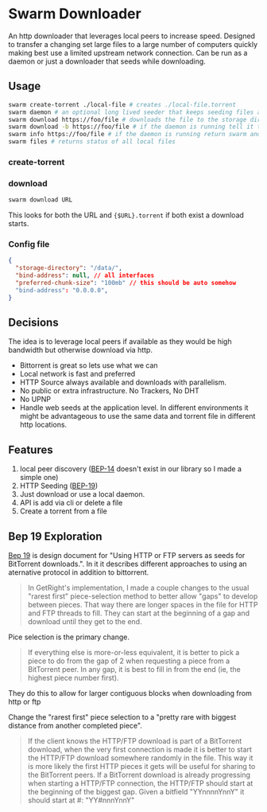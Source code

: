 # Swarm Downloader

An http downloader that leverages local peers to increase speed. Designed to transfer a changing set large files to a large number of computers quickly making best use a limited upstream network connection. Can be run as a daemon or just a downloader that seeds while downloading.

## Usage 

```bash
swarm create-torrent ./local-file # creates ./local-file.torrent
swarm daemon # an optional long lived seeder that keeps seeding files as long as they exist
swarm download https://foo/file # downloads the file to the storage directory and exits seeding during download
swarm download -b https://foo/file # if the daemon is running tell it to download the file and exit
swarm info https://foo/file # if the daemon is running return swarm and local status of the file
swarm files # returns status of all local files
```

### create-torrent


### download

```bash
swarm download URL
```

This looks for both the URL and `{$URL}.torrent` if both exist a download starts.

### Config file

```json
{
  "storage-directory": "/data/",
  "bind-address": null, // all interfaces
  "preferred-chunk-size": "100mb" // this should be auto somehow
  "bind-address": "0.0.0.0",
}
```

## Decisions

The idea is to leverage local peers if available as they would be high bandwidth but otherwise download via http.

- Bittorrent is great so lets use what we can
- Local network is fast and preferred
- HTTP Source always available and downloads with parallelism.
- No public or extra infrastructure. No Trackers, No DHT
- No UPNP
- Handle web seeds at the application level. In different environments it might be advantageous to use the same data and torrent file in different http locations.

## Features

1. local peer discovery ([BEP-14](https://en.wikipedia.org/wiki/Local_Peer_Discovery) doesn't exist in our library so I made a simple one)
1. HTTP Seeding ([BEP-19](https://www.bittorrent.org/beps/bep_0019.html))
1. Just download or use a local daemon.
1. API is add via cli or delete a file
1. Create a torrent from a file

## Bep 19 Exploration

[Bep 19](https://www.bittorrent.org/beps/bep_0019.html) is design document for "Using HTTP or FTP servers as seeds for BitTorrent downloads.". In it it describes different approaches to using an aternative protocol in addition to bittorrent.

> In GetRight's implementation, I made a couple changes to the usual "rarest first" piece-selection method to better allow "gaps" to develop between pieces. That way there are longer spaces in the file for HTTP and FTP threads to fill. They can start at the beginning of a gap and download until they get to the end.

Pice selection is the primary change.
> If everything else is more-or-less equivalent, it is better to pick a piece to do from the gap of 2 when requesting a piece from a BitTorrent peer.
> In any gap, it is best to fill in from the end (ie, the highest piece number first).

They do this to allow for larger contiguous blocks when downloading from http or ftp

Change the "rarest first" piece selection to a "pretty rare with biggest distance from another completed piece".

> If the client knows the HTTP/FTP download is part of a BitTorrent download, when the very first connection is made it is better to start the HTTP/FTP download somewhere randomly in the file. This way it is more likely the first HTTP pieces it gets will be useful for sharing to the BitTorrent peers.
> If a BitTorrent download is already progressing when starting a HTTP/FTP connection, the HTTP/FTP should start at the beginning of the biggest gap. Given a bitfield "YYnnnnYnnY" it should start at #: "YY#nnnYnnY"
